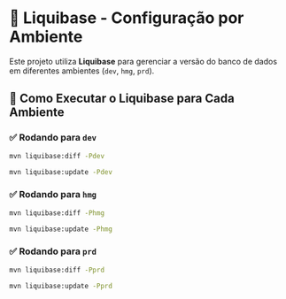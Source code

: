 # 📌 Liquibase - Configuração por Ambiente

Este projeto utiliza **Liquibase** para gerenciar a versão do banco de dados em diferentes ambientes (`dev`, `hmg`, `prd`).

## 🚀 Como Executar o Liquibase para Cada Ambiente

### ✅ **Rodando para `dev`**
```bash
mvn liquibase:diff -Pdev
```
```bash
mvn liquibase:update -Pdev
```

### ✅ **Rodando para `hmg`**
```bash
mvn liquibase:diff -Phmg
```
```bash
mvn liquibase:update -Phmg
```

### ✅ **Rodando para `prd`**
```bash
mvn liquibase:diff -Pprd
```
```bash
mvn liquibase:update -Pprd
```
